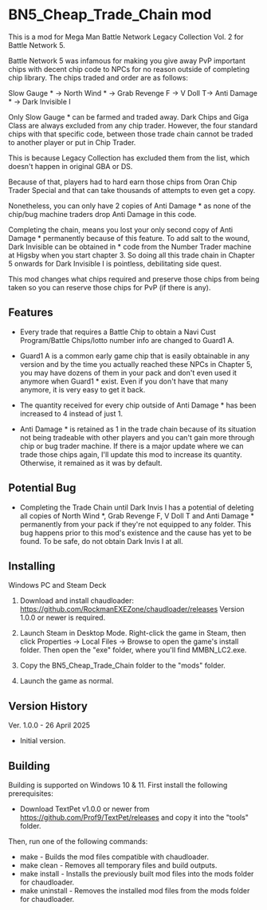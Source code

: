 BN5_Cheap_Trade_Chain mod
==============================

This is a mod for Mega Man Battle Network Legacy Collection Vol. 2 for Battle Network 5.

Battle Network 5 was infamous for making you give away PvP important chips with decent chip code to NPCs for no reason outside of completing chip library. The chips traded and order are as follows:

Slow Gauge * -> North Wind * -> Grab Revenge F -> V Doll T-> Anti Damage * -> Dark Invisible I

Only Slow Gauge * can be farmed and traded away. Dark Chips and Giga Class are always excluded from any chip trader. However, the four standard chips with that specific code, between those trade chain cannot be traded to another player or put in Chip Trader. 

This is because Legacy Collection has excluded them from the list, which doesn't happen in original GBA or DS. 

Because of that, players had to hard earn those chips from Oran Chip Trader Special and that can take thousands of attempts to even get a copy. 

Nonetheless, you can only have 2 copies of Anti Damage * as none of the chip/bug machine traders drop Anti Damage in this code. 

Completing the chain, means you lost your only second copy of Anti Damage * permanently because of this feature. To add salt to the wound, Dark Invisible can be obtained in * code from the Number Trader machine at Higsby when you start chapter 3. 
So doing all this trade chain in Chapter 5 onwards for Dark Invisible I is pointless, debilitating side quest.

This mod changes what chips required and preserve those chips from being taken so you can reserve those chips for PvP (if there is any). 
 
Features
--------
* Every trade that requires a Battle Chip to obtain a Navi Cust Program/Battle Chips/lotto number info are changed to Guard1 A.

* Guard1 A is a common early game chip that is easily obtainable in any version and by the time you actually reached these NPCs in Chapter 5, you may have dozens of them in your pack and don't even used it anymore when Guard1 * exist. Even if you don't have that many anymore, it is very easy to get it back.

* The quantity received for every chip outside of Anti Damage * has been increased to 4 instead of just 1.

* Anti Damage * is retained as 1 in the trade chain because of its situation not being tradeable with other players and you can't gain more through chip or bug trader machine. If there is a major update where we can trade those chips again, I'll update this mod to increase its quantity. Otherwise, it remained as it was by default. 

Potential Bug
-------------

* Completing the Trade Chain until Dark Invis I has a potential of deleting all copies of North Wind *, Grab Revenge F, V Doll T and Anti Damage * permanently from your pack if they're not equipped to any folder. This bug happens prior to this mod's existence and the cause has yet to be found. To be safe, do not obtain Dark Invis I at all. 

Installing
----------

Windows PC and Steam Deck

1. Download and install chaudloader: https://github.com/RockmanEXEZone/chaudloader/releases Version 1.0.0 or newer is required.

2. Launch Steam in Desktop Mode. Right-click the game in Steam, then click Properties → Local Files → Browse to open the game's install folder. Then open the "exe" folder, where you'll find MMBN_LC2.exe.

3. Copy the BN5_Cheap_Trade_Chain folder to the "mods" folder.

4. Launch the game as normal.


Version History
---------------

Ver. 1.0.0 - 26 April 2025

* Initial version.


Building
--------

Building is supported on Windows 10 & 11. First install the following prerequisites:

* Download TextPet v1.0.0 or newer from https://github.com/Prof9/TextPet/releases and copy it into the "tools" folder.

Then, run one of the following commands:

* make - Builds the mod files compatible with chaudloader.
* make clean - Removes all temporary files and build outputs.
* make install - Installs the previously built mod files into the mods folder for chaudloader.
* make uninstall - Removes the installed mod files from the mods folder for chaudloader.
